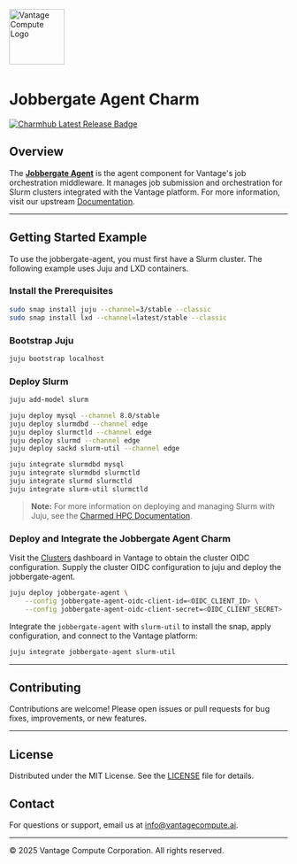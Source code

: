 
<a href="https://www.vantagecompute.ai/">
  <img src="https://vantage-compute-public-assets.s3.us-east-1.amazonaws.com/branding/vantage-logo-text-black-horz.png" alt="Vantage Compute Logo" width="100" style="margin-bottom: 0.5em;"/>
</a>

# Jobbergate Agent Charm
[![Charmhub Latest Release Badge](https://charmhub.io/jobbergate-agent/badge.svg)](https://charmhub.io/jobbergate-agent)

## Overview

The [**Jobbergate Agent**](https://github.com/omnivector-solutions/jobbergate) is the agent component for Vantage's job orchestration middleware. It manages job submission and orchestration for Slurm clusters integrated with the Vantage platform. For more information, visit our upstream [Documentation](https://docs.vantagecompute.ai).

---

## Getting Started Example
To use the jobbergate-agent, you must first have a Slurm cluster. The following example uses Juju and LXD containers.

### Install the Prerequisites
```bash
sudo snap install juju --channel=3/stable --classic
sudo snap install lxd --channel=latest/stable --classic
```

### Bootstrap Juju
```bash
juju bootstrap localhost
```

### Deploy Slurm
```bash
juju add-model slurm

juju deploy mysql --channel 8.0/stable
juju deploy slurmdbd --channel edge
juju deploy slurmctld --channel edge
juju deploy slurmd --channel edge
juju deploy sackd slurm-util --channel edge

juju integrate slurmdbd mysql
juju integrate slurmdbd slurmctld
juju integrate slurmd slurmctld
juju integrate slurm-util slurmctld
```
> **Note:** For more information on deploying and managing Slurm with Juju, see the [Charmed HPC Documentation](https://canonical-charmed-hpc.readthedocs-hosted.com/latest/).


### Deploy and Integrate the Jobbergate Agent Charm
Visit the [Clusters](https://app.vantagecompute.ai/compute/clusters) dashboard in Vantage to obtain the cluster OIDC configuration.
Supply the cluster OIDC configuration to juju and deploy the jobbergate-agent.
```bash
juju deploy jobbergate-agent \
    --config jobbergate-agent-oidc-client-id=<OIDC_CLIENT_ID> \
    --config jobbergate-agent-oidc-client-secret=<OIDC_CLIENT_SECRET>
```

Integrate the `jobbergate-agent` with `slurm-util` to install the snap, apply configuration, and connect to the Vantage platform:
```bash
juju integrate jobbergate-agent slurm-util
```

---

## Contributing

Contributions are welcome! Please open issues or pull requests for bug fixes, improvements, or new features.

---

## License

Distributed under the MIT License. See the [LICENSE](../../LICENSE) file for details.

## Contact

For questions or support, email us at [info@vantagecompute.ai](mailto:info@vantagecompute.ai).

---

© 2025 Vantage Compute Corporation. All rights reserved.

